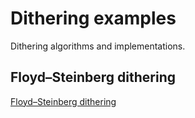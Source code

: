 # Dithering examples

Dithering algorithms and implementations.

## Floyd–Steinberg dithering

[Floyd–Steinberg dithering](https://raw.githubusercontent.com/vstebunov/dithering/dithering/result.jpeg)

